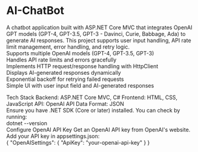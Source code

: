 # AI-ChatBot
A chatbot application built with ASP.NET Core MVC that integrates OpenAI GPT models (GPT-4, GPT-3.5, GPT-3 - Davinci, Curie, Babbage, Ada) to generate AI responses. This project supports user input handling, API rate limit management, error handling, and retry logic.
<br>
Supports multiple OpenAI models (GPT-4, GPT-3.5, GPT-3) <br>
Handles API rate limits and errors gracefully <br>
Implements HTTP request/response handling with HttpClient <br>
Displays AI-generated responses dynamically <br>
Exponential backoff for retrying failed requests <br>
Simple UI with user input field and AI-generated responses <br>

Tech Stack
Backend: ASP.NET Core MVC, C#
Frontend: HTML, CSS, JavaScript
API: OpenAI API
Data Format: JSON
<br>
Ensure you have .NET SDK (Core or later) installed. You can check by running: <br>
dotnet --version
<br>
Configure OpenAI API Key
Get an OpenAI API key from OpenAI's website.
Add your API key in appsettings.json: 
<br>
{
  "OpenAISettings": {
    "ApiKey": "your-openai-api-key"
  }
}
